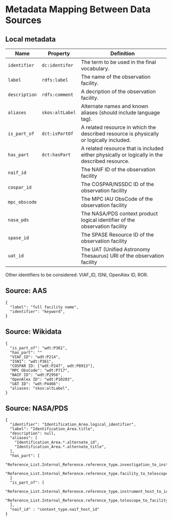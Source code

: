 # Metadata Mapping Between Data Sources

## Local metadata

| Name | Property | Definition | 
| --- | --- | --- |
| `identifier` | `dc:identifer` | The term to be used in the final vocabulary. |
| `label` | `rdfs:label` | The name of the observation facility. | 
| `description` | `rdfs:comment` | A decription of the observation facility. |
| `aliases` | `skos:altLabel` | Alternate names and known aliases (should include language tag). | 
| `is_part_of` | `dct:isPartOf` | A related resource in which the described resource is physically or logically included. | 
| `has_part` | `dct:hasPart` | A related resource that is included either physically or logically in the described resource. | 
| `naif_id` | | The NAIF ID of the observation facility | 
| `cospar_id` | | The COSPAR/NSSDC ID of the observation facility | 
| `mpc_obscode` | | The MPC IAU ObsCode of the observation facility | 
| `nasa_pds`| | The NASA/PDS context product logical identifier of the observation facility |
| `spase_id`| | The SPASE Resource ID of the observation facility | 
| `uat_id`| | The UAT (Unified Astronomy Thesaurus) URI of the observation facility |

Other identifiers to be considered: VIAF_ID, ISNI, OpenAlex ID, ROR. 

## Source: AAS

```
{
  "label": "full facility name",
  "identifier": "keyword",
}
```

## Source: Wikidata

```
{
  "is_part_of": "wdt:P361",
  "has_part": ""
  "VIAF_ID": "wdt:P214",
  "ISNI": "wdt:P361",
  "COSPAR ID: ["wdt:P247", wdt:P8913"],
  "MPC ObsCode": "wdt:P717",
  "NAIF ID": "wdt:P2956",
  "OpenAlex ID": "wdt:P10283",
  "UAT ID": "wdt:P4466":
  "aliases: "skos:altLabel",
} 
```

## Source: NASA/PDS

```
{
  "identifier": "Identification_Area.logical_identifier",
  "label": "Identification_Area.title",
  "description": null,
  "aliases": [
    "Identification_Area.*.alternate_id",
    "Identification_Area.*.alternate_title",
  ],
  "has_part": [
    "Reference_List.Internal_Reference.reference_type.investigation_to_instrument_host",
    "Reference_List.Internal_Reference.reference_type.facility_to_telescope"
  ]
  "is_part_of": [
    "Reference_List.Internal_Reference.reference_type.instrument_host_to_investigation",
    "Reference_List.Internal_Reference.reference_type.telescope_to_facility"
  ],
  "naif_id" : "context_type.naif_host_id"
}
```
